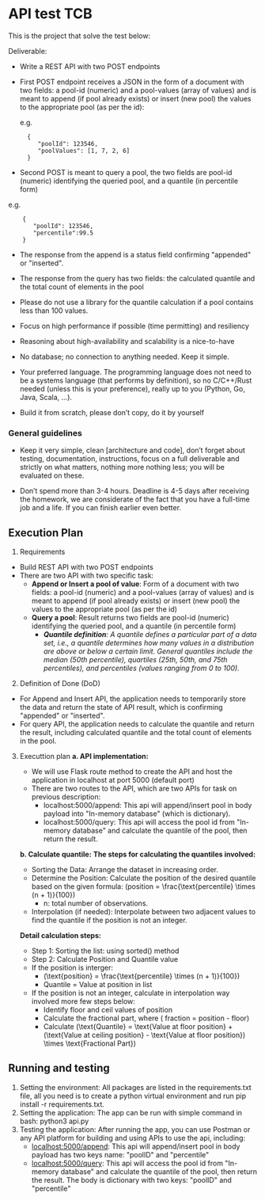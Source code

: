 # API test TCB

This is the project that solve the test below:

Deliverable:

- Write a REST API with two POST endpoints

- First POST endpoint receives a JSON in the form of a document with two fields: a pool-id (numeric) and a pool-values (array of values) and is meant to append (if pool already exists) or insert (new pool) the values to the appropriate pool (as per the id):

  e.g.

        {
           "poolId": 123546,
           "poolValues": [1, 7, 2, 6]
        }

- Second POST is meant to query a pool, the two fields are pool-id (numeric) identifying the queried pool, and a quantile (in percentile form)

e.g.

        {
           "poolId": 123546,
           "percentile":99.5
        }

- The response from the append is a status field confirming "appended" or "inserted".

- The response from the query has two fields: the calculated quantile and the total count of elements in the pool

- Please do not use a library for the quantile calculation if a pool contains less than 100 values.

- Focus on high performance if possible (time permitting) and resiliency

- Reasoning about high-availability and scalability is a nice-to-have

- No database; no connection to anything needed. Keep it simple.

- Your preferred language. The programming language does not need to be a systems language (that performs by definition), so no C/C++/Rust needed (unless this is your preference), really up to you (Python, Go, Java, Scala, ...).

- Build it from scratch, please don’t copy, do it by yourself

### General guidelines
- Keep it very simple, clean [architecture and code], don’t forget about testing, documentation, instructions, focus on a full deliverable and strictly on what matters, nothing more nothing less; you will be evaluated on these.

- Don’t spend more than 3-4 hours. Deadline is 4-5 days after receiving the homework, we are considerate of the fact that you have a full-time job and a life. If you can finish earlier even better.

## Execution Plan

1. Requirements
- Build REST API with two POST endpoints
- There are two API with two specific task:
    + **Append or Insert a pool of value**: Form of a document with two fields: a pool-id (numeric) and a pool-values (array of values) and is meant to append (if pool already exists) or insert (new pool) the values to the appropriate pool (as per the id)
    + **Query a pool**: Result returns two fields are pool-id (numeric) identifying the queried pool, and a quantile (in percentile form)
        * ***Quantile definition**: A quantile defines a particular part of a data set, i.e., a quantile determines how many values in a distribution are above or below a certain limit. General quantiles include the median (50th percentile), quartiles (25th, 50th, and 75th percentiles), and percentiles (values ranging from 0 to 100).*

2. Definition of Done (DoD)
* For Append and Insert API, the application needs to temporarily store the data and return the state of API result, which is confirming "appended" or "inserted".
* For query API, the application needs to calculate the quantile and return the result, including calculated quantile and the total count of elements in the pool.

3. Executtion plan
    **a. API implementation:**
    * We will use Flask route method to create the API and host the application in localhost at port 5000 (default port)
    * There are two routes to the API, which are two APIs for task on previous description:
        * localhost:5000/append: This api will append/insert pool in body payload into "In-memory database" (which is dictionary).
        * localhost:5000/query: This api will access the pool id from "In-memory database" and calculate the quantile of the pool, then return the result.

    **b. Calculate quantile:**
    **The steps for calculating the quantiles involved:**
    * Sorting the Data: Arrange the dataset in increasing order.
    * Determine the Position: Calculate the position of the desired quantile based on the given formula: \(position = \frac{\text{percentile} \times (n + 1)}{100}\)
        - n: total number of observations.
    * Interpolation (if needed): Interpolate between two adjacent values to find the quantile if the position is not an integer.

    **Detail calculation steps:**
    - Step 1: Sorting the list: using sorted() method
    - Step 2: Calculate Position and Quantile value
    + If the position is interger:
        + \(\text{position} = \frac{\text{percentile} \times (n + 1)}{100}\)
        + Quantile = Value at position in list
    + If the position is not an integer, calculate in interpolation way involved more few steps below:
        + Identify floor and ceil values of position
        + Calculate the fractional part, where \( fraction = position - floor\)
        + Calculate \(\text{Quantile} = \text{Value at floor position} + (\text{Value at ceiling position} - \text{Value at floor position}) \times \text{Fractional Part}\)

## Running and testing
1. Setting the environment: All packages are listed in the requirements.txt file, all you need is to create a python virtual environment and run pip install -r requirements.txt.
2. Setting the application: The app can be run with simple command in bash:
python3 api.py
3. Testing the application: After running the app, you can use Postman or any API platform for building and using APIs to use the api, including:
    * [localhost:5000/append](http://localhost:5000/append): This api will append/insert pool in body payload has two keys name: "poolID" and "percentile"
    * [localhost:5000/query](http://127.0.0.1:5000/query): This api will access the pool id from "In-memory database" and calculate the quantile of the pool, then return the result. The body is dictionary with two keys: "poolID" and "percentile"